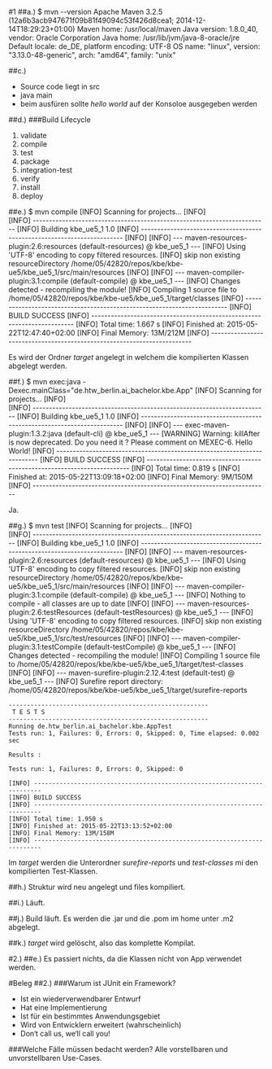 #1
##a.)
$ mvn --version
    Apache Maven 3.2.5 (12a6b3acb947671f09b81f49094c53f426d8cea1; 2014-12-14T18:29:23+01:00)
    Maven home: /usr/local/maven
    Java version: 1.8.0_40, vendor: Oracle Corporation
    Java home: /usr/lib/jvm/java-8-oracle/jre
    Default locale: de_DE, platform encoding: UTF-8
    OS name: "linux", version: "3.13.0-48-generic", arch: "amd64", family: "unix"

##c.)
- Source code liegt in src
- java main
- beim ausfüren sollte *hello world* auf der Konsoloe ausgegeben werden

##d.)
###Build Lifecycle
1. validate
2. compile
3. test
4. package
5. integration-test
6. verify
7. install
8. deploy

##e.)
    $ mvn compile
    [INFO] Scanning for projects...
    [INFO]                                                                         
    [INFO] ------------------------------------------------------------------------
    [INFO] Building kbe_ue5_1 1.0
    [INFO] ------------------------------------------------------------------------
    [INFO] 
    [INFO] --- maven-resources-plugin:2.6:resources (default-resources) @ kbe_ue5_1 ---
    [INFO] Using 'UTF-8' encoding to copy filtered resources.
    [INFO] skip non existing resourceDirectory /home/05/42820/repos/kbe/kbe-ue5/kbe_ue5_1/src/main/resources
    [INFO] 
    [INFO] --- maven-compiler-plugin:3.1:compile (default-compile) @ kbe_ue5_1 ---
    [INFO] Changes detected - recompiling the module!
    [INFO] Compiling 1 source file to /home/05/42820/repos/kbe/kbe-ue5/kbe_ue5_1/target/classes
    [INFO] ------------------------------------------------------------------------
    [INFO] BUILD SUCCESS
    [INFO] ------------------------------------------------------------------------
    [INFO] Total time: 1.667 s
    [INFO] Finished at: 2015-05-22T12:47:40+02:00
    [INFO] Final Memory: 13M/212M
    [INFO] ------------------------------------------------------------------------

Es wird der Ordner *target* angelegt in welchem die kompilierten Klassen abgelegt werden.

##f.)
$ mvn exec:java -Dexec.mainClass="de.htw_berlin.ai_bachelor.kbe.App"
[INFO] Scanning for projects...
[INFO]                                                                         
[INFO] ------------------------------------------------------------------------
[INFO] Building kbe_ue5_1 1.0
[INFO] ------------------------------------------------------------------------
[INFO] 
[INFO] --- exec-maven-plugin:1.3.2:java (default-cli) @ kbe_ue5_1 ---
[WARNING] Warning: killAfter is now deprecated. Do you need it ? Please comment on MEXEC-6.
Hello World!
[INFO] ------------------------------------------------------------------------
[INFO] BUILD SUCCESS
[INFO] ------------------------------------------------------------------------
[INFO] Total time: 0.819 s
[INFO] Finished at: 2015-05-22T13:09:18+02:00
[INFO] Final Memory: 9M/150M
[INFO] ------------------------------------------------------------------------

Ja.

##g.)
    $ mvn test
    [INFO] Scanning for projects...
    [INFO]                                                                         
    [INFO] ------------------------------------------------------------------------
    [INFO] Building kbe_ue5_1 1.0
    [INFO] ------------------------------------------------------------------------
    [INFO] 
    [INFO] --- maven-resources-plugin:2.6:resources (default-resources) @ kbe_ue5_1 ---
    [INFO] Using 'UTF-8' encoding to copy filtered resources.
    [INFO] skip non existing resourceDirectory /home/05/42820/repos/kbe/kbe-ue5/kbe_ue5_1/src/main/resources
    [INFO] 
    [INFO] --- maven-compiler-plugin:3.1:compile (default-compile) @ kbe_ue5_1 ---
    [INFO] Nothing to compile - all classes are up to date
    [INFO] 
    [INFO] --- maven-resources-plugin:2.6:testResources (default-testResources) @ kbe_ue5_1 ---
    [INFO] Using 'UTF-8' encoding to copy filtered resources.
    [INFO] skip non existing resourceDirectory /home/05/42820/repos/kbe/kbe-ue5/kbe_ue5_1/src/test/resources
    [INFO] 
    [INFO] --- maven-compiler-plugin:3.1:testCompile (default-testCompile) @ kbe_ue5_1 ---
    [INFO] Changes detected - recompiling the module!
    [INFO] Compiling 1 source file to /home/05/42820/repos/kbe/kbe-ue5/kbe_ue5_1/target/test-classes
    [INFO] 
    [INFO] --- maven-surefire-plugin:2.12.4:test (default-test) @ kbe_ue5_1 ---
    [INFO] Surefire report directory: /home/05/42820/repos/kbe/kbe-ue5/kbe_ue5_1/target/surefire-reports

    -------------------------------------------------------
     T E S T S
    -------------------------------------------------------
    Running de.htw_berlin.ai_bachelor.kbe.AppTest
    Tests run: 1, Failures: 0, Errors: 0, Skipped: 0, Time elapsed: 0.002 sec

    Results :

    Tests run: 1, Failures: 0, Errors: 0, Skipped: 0

    [INFO] ------------------------------------------------------------------------
    [INFO] BUILD SUCCESS
    [INFO] ------------------------------------------------------------------------
    [INFO] Total time: 1.950 s
    [INFO] Finished at: 2015-05-22T13:13:52+02:00
    [INFO] Final Memory: 13M/158M
    [INFO] ------------------------------------------------------------------------

Im *target* werden die Unterordner *surefire-reports* und *test-classes* mi den kompilierten Test-Klassen. 

##h.)
Struktur wird neu angelegt und files kompiliert.

##i.)
Läuft.

##j.)
Build läuft.
Es werden die .jar und die .pom im home unter .m2 abgelegt.

##k.)
*target* wird gelöscht, also das komplette Kompilat.

#2.)
##e.) Es passiert nichts, da die Klassen nicht von App verwendet werden.

#Beleg
##2.) 
###Warum ist JUnit ein Framework? 
- Ist ein wiederverwendbarer Entwurf
- Hat eine Implementierung
- Ist für ein bestimmtes Anwendungsgebiet
- Wird von Entwicklern erweitert (wahrscheinlich)
- Don‘t call us, we‘ll call you!

###Welche Fälle müssen bedacht werden?
Alle vorstellbaren und unvorstellbaren Use-Cases.